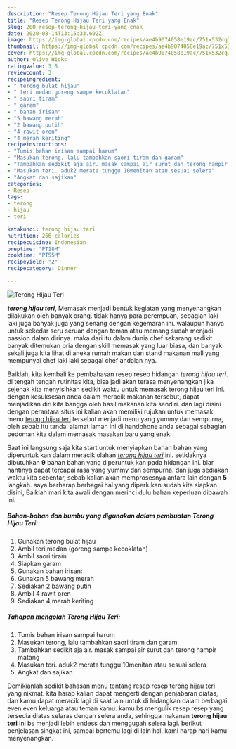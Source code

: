 ```yaml
---
description: "Resep Terong Hijau Teri yang Enak"
title: "Resep Terong Hijau Teri yang Enak"
slug: 200-resep-terong-hijau-teri-yang-enak
date: 2020-08-14T13:15:33.602Z
image: https://img-global.cpcdn.com/recipes/ae4b9074058e19ac/751x532cq70/terong-hijau-teri-foto-resep-utama.jpg
thumbnail: https://img-global.cpcdn.com/recipes/ae4b9074058e19ac/751x532cq70/terong-hijau-teri-foto-resep-utama.jpg
cover: https://img-global.cpcdn.com/recipes/ae4b9074058e19ac/751x532cq70/terong-hijau-teri-foto-resep-utama.jpg
author: Olive Hicks
ratingvalue: 3.5
reviewcount: 3
recipeingredient:
- " terong bulat hijau"
- " teri medan goreng sampe kecoklatan"
- " saori tiram"
- " garam"
- " bahan irisan"
- "5 bawang merah"
- "2 bawang putih"
- "4 rawit oren"
- "4 merah keriting"
recipeinstructions:
- "Tumis bahan irisan sampai harum"
- "Masukan terong, lalu tambahkan saori tiram dan garam"
- "Tambahkan sedikit aja air. masak sampai air surut dan terong hampir matang"
- "Masukan teri. aduk2 merata tunggu 10menitan atau sesuai selera"
- "Angkat dan sajikan"
categories:
- Resep
tags:
- terong
- hijau
- teri

katakunci: terong hijau teri 
nutrition: 266 calories
recipecuisine: Indonesian
preptime: "PT18M"
cooktime: "PT55M"
recipeyield: "2"
recipecategory: Dinner

---
```



![Terong Hijau Teri](https://img-global.cpcdn.com/recipes/ae4b9074058e19ac/751x532cq70/terong-hijau-teri-foto-resep-utama.jpg)

<b><i>terong hijau teri</i></b>, Memasak menjadi bentuk kegiatan yang menyenangkan dilakukan oleh banyak orang. tidak hanya para perempuan, sebagian laki laki juga banyak juga yang senang dengan kegemaran ini. walaupun hanya untuk sekedar seru seruan dengan teman atau memang sudah menjadi passion dalam dirinya. maka dari itu dalam dunia chef sekarang sedikit banyak ditemukan pria dengan skill memasak yang luar biasa, dan banyak sekali juga kita lihat di aneka rumah makan dan stand makanan mall yang mempunyai chef laki laki sebagai chef andalan nya.

Baiklah, kita kembali ke pembahasan resep resep hidangan <i>terong hijau teri</i>. di tengah tengah rutinitas kita, bisa jadi akan terasa menyenangkan jika sejenak kita menyisihkan sedikit waktu untuk memasak terong hijau teri ini. dengan kesuksesan anda dalam meracik makanan tersebut, dapat menjadikan diri kita bangga oleh hasil makanan kita sendiri. dan lagi disini dengan perantara situs ini kalian akan memiliki rujukan untuk memasak menu <u>terong hijau teri</u> tersebut menjadi menu yang yummy dan sempurna, oleh sebab itu tandai alamat laman ini di handphone anda sebagai sebagian pedoman kita dalam memasak masakan baru yang enak.




Saat ini langsung saja kita start untuk menyiapkan bahan bahan yang diperuntuk kan dalam meracik olahan <u><i>terong hijau teri</i></u> ini. setidaknya dibutuhkan <b>9</b> bahan bahan yang diperuntuk kan pada hidangan ini. biar nantinya dapat tercapai rasa yang yummy dan sempurna. dan juga sediakan waktu kita sebentar, sebab kalian akan memprosesnya antara lain dengan <b>5</b> langkah. saya berharap berbagai hal yang diperlukan sudah kita siapkan disini, Baiklah mari kita awali dengan merinci dulu bahan keperluan dibawah ini.

<!--inarticleads1-->

##### Bahan-bahan dan bumbu yang digunakan dalam pembuatan Terong Hijau Teri:

1. Gunakan  terong bulat hijau
1. Ambil  teri medan (goreng sampe kecoklatan)
1. Ambil  saori tiram
1. Siapkan  garam
1. Gunakan  bahan irisan:
1. Gunakan 5 bawang merah
1. Sediakan 2 bawang putih
1. Ambil 4 rawit oren
1. Sediakan 4 merah keriting




<!--inarticleads2-->

##### Tahapan mengolah Terong Hijau Teri:

1. Tumis bahan irisan sampai harum
1. Masukan terong, lalu tambahkan saori tiram dan garam
1. Tambahkan sedikit aja air. masak sampai air surut dan terong hampir matang
1. Masukan teri. aduk2 merata tunggu 10menitan atau sesuai selera
1. Angkat dan sajikan




Demikianlah sedikit bahasan menu tentang resep resep <u>terong hijau teri</u> yang nikmat. kita harap kalian dapat mengerti dengan penjabaran diatas, dan kamu dapat meracik lagi di saat lain untuk di hidangkan dalam berbagai even even keluarga atau teman kamu. kamu bs mengulik resep resep yang tersedia diatas selaras dengan selera anda, sehingga makanan <b>terong hijau teri</b> ini bs menjadi lebih endess dan menggugah selera lagi. berikut penjelasan singkat ini, sampai bertemu lagi di lain hal. kami harap hari kamu menyenangkan.
